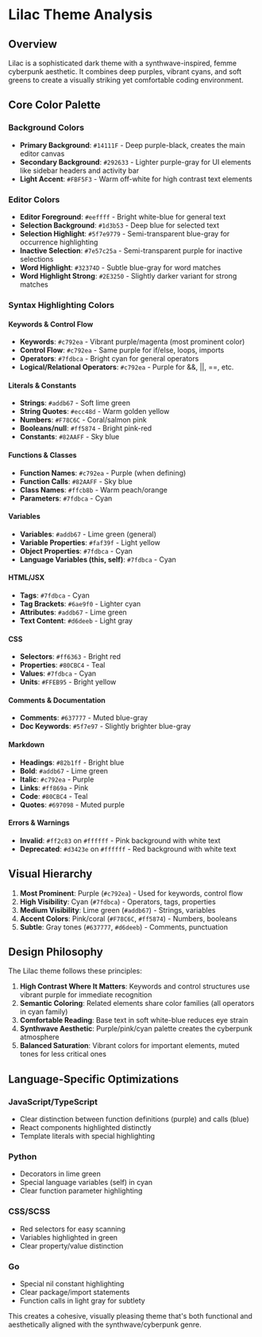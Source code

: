 # Lilac Theme Analysis

## Overview

Lilac is a sophisticated dark theme with a synthwave-inspired, femme cyberpunk aesthetic. It combines deep purples, vibrant cyans, and soft greens to create a visually striking yet comfortable coding environment.

## Core Color Palette

### Background Colors
- **Primary Background**: `#14111F` - Deep purple-black, creates the main editor canvas
- **Secondary Background**: `#292633` - Lighter purple-gray for UI elements like sidebar headers and activity bar
- **Light Accent**: `#FBF5F3` - Warm off-white for high contrast text elements

### Editor Colors
- **Editor Foreground**: `#eeffff` - Bright white-blue for general text
- **Selection Background**: `#1d3b53` - Deep blue for selected text
- **Selection Highlight**: `#5f7e9779` - Semi-transparent blue-gray for occurrence highlighting
- **Inactive Selection**: `#7e57c25a` - Semi-transparent purple for inactive selections
- **Word Highlight**: `#32374D` - Subtle blue-gray for word matches
- **Word Highlight Strong**: `#2E3250` - Slightly darker variant for strong matches

### Syntax Highlighting Colors

#### Keywords & Control Flow
- **Keywords**: `#c792ea` - Vibrant purple/magenta (most prominent color)
- **Control Flow**: `#c792ea` - Same purple for if/else, loops, imports
- **Operators**: `#7fdbca` - Bright cyan for general operators
- **Logical/Relational Operators**: `#c792ea` - Purple for &&, ||, ==, etc.

#### Literals & Constants
- **Strings**: `#addb67` - Soft lime green
- **String Quotes**: `#ecc48d` - Warm golden yellow
- **Numbers**: `#F78C6C` - Coral/salmon pink
- **Booleans/null**: `#ff5874` - Bright pink-red
- **Constants**: `#82AAFF` - Sky blue

#### Functions & Classes
- **Function Names**: `#c792ea` - Purple (when defining)
- **Function Calls**: `#82AAFF` - Sky blue
- **Class Names**: `#ffcb8b` - Warm peach/orange
- **Parameters**: `#7fdbca` - Cyan

#### Variables
- **Variables**: `#addb67` - Lime green (general)
- **Variable Properties**: `#faf39f` - Light yellow
- **Object Properties**: `#7fdbca` - Cyan
- **Language Variables (this, self)**: `#7fdbca` - Cyan

#### HTML/JSX
- **Tags**: `#7fdbca` - Cyan
- **Tag Brackets**: `#6ae9f0` - Lighter cyan
- **Attributes**: `#addb67` - Lime green
- **Text Content**: `#d6deeb` - Light gray

#### CSS
- **Selectors**: `#ff6363` - Bright red
- **Properties**: `#80CBC4` - Teal
- **Values**: `#7fdbca` - Cyan
- **Units**: `#FFEB95` - Bright yellow

#### Comments & Documentation
- **Comments**: `#637777` - Muted blue-gray
- **Doc Keywords**: `#5f7e97` - Slightly brighter blue-gray

#### Markdown
- **Headings**: `#82b1ff` - Bright blue
- **Bold**: `#addb67` - Lime green
- **Italic**: `#c792ea` - Purple
- **Links**: `#ff869a` - Pink
- **Code**: `#80CBC4` - Teal
- **Quotes**: `#697098` - Muted purple

#### Errors & Warnings
- **Invalid**: `#ff2c83` on `#ffffff` - Pink background with white text
- **Deprecated**: `#d3423e` on `#ffffff` - Red background with white text

## Visual Hierarchy

1. **Most Prominent**: Purple (`#c792ea`) - Used for keywords, control flow
2. **High Visibility**: Cyan (`#7fdbca`) - Operators, tags, properties
3. **Medium Visibility**: Lime green (`#addb67`) - Strings, variables
4. **Accent Colors**: Pink/coral (`#F78C6C`, `#ff5874`) - Numbers, booleans
5. **Subtle**: Gray tones (`#637777`, `#d6deeb`) - Comments, punctuation

## Design Philosophy

The Lilac theme follows these principles:

1. **High Contrast Where It Matters**: Keywords and control structures use vibrant purple for immediate recognition
2. **Semantic Coloring**: Related elements share color families (all operators in cyan family)
3. **Comfortable Reading**: Base text in soft white-blue reduces eye strain
4. **Synthwave Aesthetic**: Purple/pink/cyan palette creates the cyberpunk atmosphere
5. **Balanced Saturation**: Vibrant colors for important elements, muted tones for less critical ones

## Language-Specific Optimizations

### JavaScript/TypeScript
- Clear distinction between function definitions (purple) and calls (blue)
- React components highlighted distinctly
- Template literals with special highlighting

### Python
- Decorators in lime green
- Special language variables (self) in cyan
- Clear function parameter highlighting

### CSS/SCSS
- Red selectors for easy scanning
- Variables highlighted in green
- Clear property/value distinction

### Go
- Special nil constant highlighting
- Clear package/import statements
- Function calls in light gray for subtlety

This creates a cohesive, visually pleasing theme that's both functional and aesthetically aligned with the synthwave/cyberpunk genre.